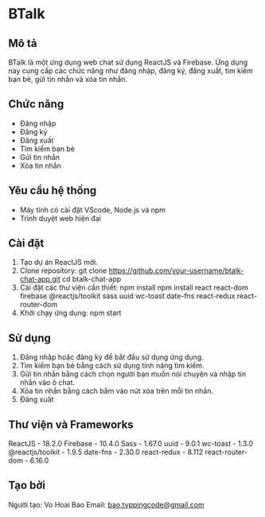 # BTalk

## Mô tả
BTalk là một ứng dụng web chat sử dụng ReactJS và Firebase. 
Ứng dụng này cung cấp các chức năng như đăng nhập, đăng ký, đăng xuất, tìm kiếm bạn bè, gửi tin nhắn và xóa tin nhắn.

## Chức năng
* Đăng nhập
* Đăng ký
* Đăng xuất
* Tìm kiếm bạn bè
* Gửi tin nhắn
* Xóa tin nhắn

## Yêu cầu hệ thống
* Máy tính có cài đặt VScode, Node.js và npm
* Trình duyệt web hiện đại

## Cài đặt
1. Tạo dự án ReactJS mới.
2. Clone repository:
    git clone https://github.com/your-username/btalk-chat-app.git
    cd btalk-chat-app
3. Cài đặt các thư viện cần thiết:
    npm install
    npm install react react-dom firebase @reactjs/toolkit sass uuid wc-toast date-fns react-redux react-router-dom
4. Khởi chạy ứng dụng:
    npm start

## Sử dụng
1. Đăng nhập hoặc đăng ký để bắt đầu sử dụng ứng dụng.
2. Tìm kiếm bạn bè bằng cách sử dụng tính năng tìm kiếm.
3. Gửi tin nhắn bằng cách chọn người bạn muốn nói chuyện và nhập tin nhắn vào ô chat.
4. Xóa tin nhắn bằng cách bấm vào nút xóa trên mỗi tin nhắn.
5. Đăng xuất

## Thư viện và Frameworks
ReactJS - 18.2.0
Firebase - 10.4.0
Sass - 1.67.0
uuid - 9.0.1
wc-toast - 1.3.0
@reactjs/toolkit - 1.9.5
date-fns - 2.30.0
react-redux - 8.112
react-router-dom - 6.16.0

## Tạo bởi
Người tạo: Vo Hoai Bao
Email: bao.typpingcode@gmail.com
